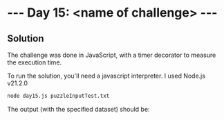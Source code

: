 # --- Day 15: \<name of challenge\> ---

## Solution

The challenge was done in JavaScript, with a timer decorator to measure the execution time.

To run the solution, you'll need a javascript interpreter. I used Node.js v21.2.0

```zsh
node day15.js puzzleInputTest.txt
```

The output (with the specified dataset) should be:

```zsh

```

